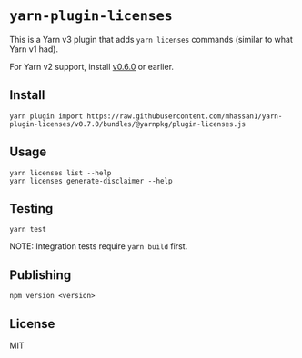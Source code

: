 # `yarn-plugin-licenses`

This is a Yarn v3 plugin that adds `yarn licenses` commands (similar to what Yarn v1 had).

For Yarn v2 support, install [v0.6.0](https://github.com/mhassan1/yarn-plugin-licenses/tree/v0.6.0) or earlier.

## Install

```
yarn plugin import https://raw.githubusercontent.com/mhassan1/yarn-plugin-licenses/v0.7.0/bundles/@yarnpkg/plugin-licenses.js
```

## Usage

```shell script
yarn licenses list --help
yarn licenses generate-disclaimer --help
```

## Testing

`yarn test`

NOTE: Integration tests require `yarn build` first.

## Publishing

`npm version <version>`

## License

MIT
